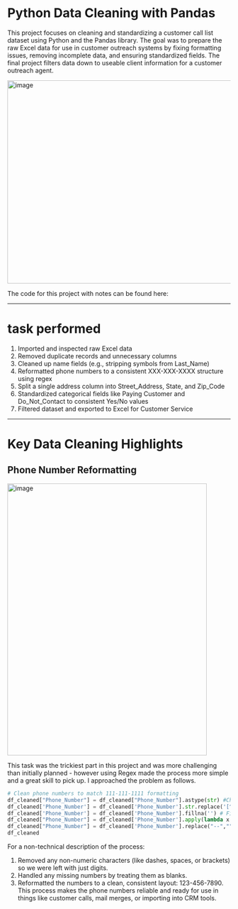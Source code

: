 # Python Data Cleaning with Pandas
This project focuses on cleaning and standardizing a customer call list dataset using Python and the Pandas library. The goal was to prepare the raw Excel data for use in customer outreach systems by fixing formatting issues, removing incomplete data, and ensuring standardized fields. The final project filters data down to useable client information for a customer outreach agent. 

<img width="1301" height="458" alt="image" src="https://github.com/user-attachments/assets/64465cc6-568d-4bf7-98b0-8efad5ad366f" />

The code for this project with notes can be found here: 

---
# task performed
1) Imported and inspected raw Excel data
2) Removed duplicate records and unnecessary columns
3) Cleaned up name fields (e.g., stripping symbols from Last_Name)
4) Reformatted phone numbers to a consistent XXX-XXX-XXXX structure using regex
5) Split a single address column into Street_Address, State, and Zip_Code
6) Standardized categorical fields like Paying Customer and Do_Not_Contact to consistent Yes/No values
7) Filtered dataset and exported to Excel for Customer Service 
--- 
# Key Data Cleaning Highlights
## Phone Number Reformatting
<img width="450" height="613" alt="image" src="https://github.com/user-attachments/assets/22d1e0d4-f399-4fd0-a18d-85dac9fc6b2c" />

This task was the trickiest part in this project and was more challenging than initially planned - however using Regex made the process more simple and a great skill to pick up. I approached the problem as follows. 

```python
# Clean phone numbers to match 111-111-1111 formatting
df_cleaned["Phone_Number"] = df_cleaned["Phone_Number"].astype(str) #Changes data type to "string" to avoid errors with regex
df_cleaned['Phone_Number'] = df_cleaned['Phone_Number'].str.replace('[^0-9]','', regex=True) #Regex regular expression to strip all values that are not numbers
df_cleaned['Phone_Number'] = df_cleaned['Phone_Number'].fillna('') # Fills Null values as blanks
df_cleaned["Phone_Number"] = df_cleaned['Phone_Number'].apply(lambda x: x[0:3] + '-' + x[3:6] + '-' + x[6:10]) #.apply(lambda) method to format numbers with - seperating numbers
df_cleaned["Phone_Number"] = df_cleaned['Phone_Number'].replace("--","") # Replaces -- that show in our blank values that appear after the .apply(lambda) method
df_cleaned
```
For a non-technical description of the process: 
1) Removed any non-numeric characters (like dashes, spaces, or brackets) so we were left with just digits.
2) Handled any missing numbers by treating them as blanks.
3) Reformatted the numbers to a clean, consistent layout: 123-456-7890.
This process makes the phone numbers reliable and ready for use in things like customer calls, mail merges, or importing into CRM tools.
